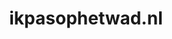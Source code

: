 ---
layout: post
title:  "ikpasophetwad.nl"
internal_url:  "/dutchgov/ikpasophetwad.nl.html"
subdomains_count: 0
all_subdomains_count: 2
urls_count: 0
ssl_rank: 0
http_rank: 0
url_link: /data/ikpasophetwad.nl/urls.txt
all_subdomains_link: /data/ikpasophetwad.nl/all_subdomains.txt
subdomains_link: /data/ikpasophetwad.nl/subdomains.txt
categories: dutchgov
---
